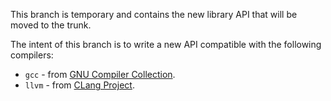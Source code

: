 This branch is temporary and contains the new library API that will be moved to the trunk.

The intent of this branch is to write a new API compatible with the following compilers:

* `gcc` - from [GNU Compiler Collection](https://gcc.gnu.org).
* `llvm` - from [CLang Project](https://clang.llvm.org).